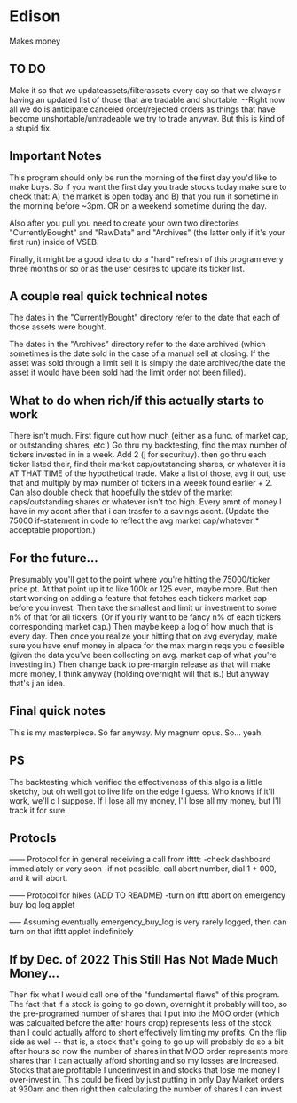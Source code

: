 # Edison

Makes money

## TO DO
Make it so that we updateassets/filterassets every day so that we always r having an updated list of those that are tradable and shortable.
--Right now all we do is anticipate canceled order/rejected orders as things that have become unshortable/untradeable we try to trade anyway.
But this is kind of a stupid fix.

## Important Notes
This program should only be run the morning of the first day you'd like to make buys. So if you want the first day you trade stocks today make sure to check that:
A) the market is open today
and B) that you run it sometime in the morning before ~3pm. OR on a weekend sometime during the day.

Also after you pull you need to create your own two directories "CurrentlyBought" and "RawData" and "Archives" (the latter only if it's your first run) inside of VSEB.

Finally, it might be a good idea to do a "hard" refresh of this program every three months or so
or as the user desires to update its ticker list.

## A couple real quick technical notes

The dates in the "CurrentlyBought" directory refer to the date that each of those
assets were bought.

The dates in the "Archives"
directory refer to the date archived (which sometimes is the date sold in the case of a manual sell at closing.
If the asset was sold through a limit sell it is simply the date archived/the date the asset it would have been
sold had the limit order not been filled).

## What to do when rich/if this actually starts to work

There isn't much. First figure out how much (either as a func. of market cap, or outstanding shares, etc.) Go thru my backtesting, find the max number of tickers invested in in a week. Add 2 (j for securituy). then go thru each ticker listed their, find their market cap/outstanding shares, or whatever it is AT THAT TIME of the hypothetical trade. Make a list of those, avg it out, use that and multiply by max number of tickers in a weeek found earlier + 2. Can also double check that hopefully the stdev of the market caps/outstanding shares or whatever isn't too high. Every amnt of money I have in my accnt after that i can trasfer to a savings accnt. (Update the 75000 if-statement in code to reflect the avg market cap/whatever * acceptable proportion.)

## For the future...

Presumably you'll get to the point where you're hitting the 75000/ticker price pt. At that point up it to like 100k or 125 even, maybe more. But then start working on adding a feature that fetches each tickers market cap before you invest. Then take the smallest and limit ur investment to some n% of that for all tickers. (Or if you rly want to be fancy n% of each tickers corresponding market cap.) Then maybe keep a log of how much that is every day. Then once you realize your hitting that on avg everyday, make sure you have enuf money in alpaca for the max  margin reqs you c feesible (given the data you've been collecting on avg. market cap of what you're investing in.) Then change back to pre-margin release as that will make more money, I think anyway (holding overnight will that is.) But anyway that's j an idea.

## Final quick notes

This is my masterpiece. So far anyway. My magnum opus. So... yeah.

## PS

The backtesting which verified the effectiveness of this algo is a little sketchy, but oh well got to live life on the edge
I guess. Who knows if it'll work, we'll c I suppose. If I lose all my money, I'll lose all my money, but I'll track it for sure.

## Protocls
––––
Protocol for in general receiving a call from ifttt:
-check dashboard immediately or very soon
-if not possible, call abort number, dial 1 + 000, and it will abort.

––––
Protocol for hikes (ADD TO README)
-turn on ifttt abort on emergency buy log log applet

–––
Assuming eventually emergency_buy_log is very rarely logged, then can turn on that ifttt applet indefinitely

## If by Dec. of 2022 This Still Has Not Made Much Money...

Then fix what I would call one of the "fundamental flaws" of this program. The fact that if a stock is going to go down, overnight it probably will too, so the pre-programed number of shares that I put into the MOO order (which was calcualted before the after hours drop) represents less of the stock than I could actually afford to short effectively limiting my profits. On the flip side as well -- that is, a stock that's going to go up will probably do so a bit after hours so now the number of shares in that MOO order represents more shares than I can actually afford shorting and so my losses are increased. Stocks that are profitable I underinvest in and stocks that lose me money I over-invest in. This could be fixed by just putting in only Day Market orders at 930am and then right then calculating the number of shares I can invest
